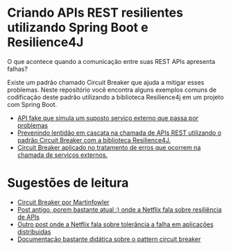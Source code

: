 # Criando APIs REST resilientes utilizando Spring Boot e Resilience4J

O que acontece quando a comunicação entre suas REST APIs apresenta falhas?

Existe um padrão chamado Circuit Breaker que ajuda a mitigar esses problemas. Neste repositório você encontra alguns exemplos comuns de codificação deste padrão utilizando a biblioteca Resilience4j em um projeto com Spring Boot.

* [API fake que simula um suposto serviço externo que passa por problemas](https://github.com/andrepreis/Resilience4J-Demo/tree/main/Projects_Demo/superapi)
* [Prevenindo lentidão em cascata na chamada de APIs REST utilizando o padrão Circuit Breaker com a biblioteca Resilience4J.](https://github.com/andrepreis/Resilience4J-Demo/tree/main/Projects_Demo/resilience4j-slow-calls)
* [Circuit Breaker aplicado no tratamento de erros que ocorrem na chamada de serviços externos.](https://github.com/andrepreis/Resilience4J-Demo/tree/main/Projects_Demo/resilience4j-error-calls)

# Sugestões de leitura

* [Circuit Breaker por Martinfowler](https://martinfowler.com/bliki/CircuitBreaker.html)
* [Post antigo, porem bastante atual :) onde a Netflix fala sobre resiliência de APIs](https://netflixtechblog.com/making-the-netflix-api-more-resilient-a8ec62159c2d)
* [Outro post onde a Netflix fala sobre tolerância a falha em aplicações distribuidas](https://netflixtechblog.com/fault-tolerance-in-a-high-volume-distributed-system-91ab4faae74a)
* [Documentação bastante didática sobre o pattern circuit breaker](https://learn.microsoft.com/en-us/azure/architecture/patterns/circuit-breaker)
